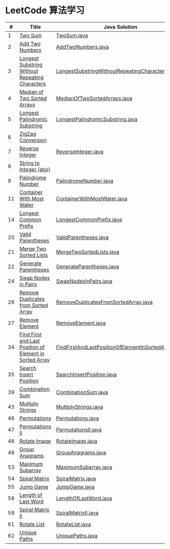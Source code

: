 # LeetCode 算法学习

\#|Title|Java Solution|Python3 Solution|Difficulty
---|---|---|---|---
1|[Two Sum](https://leetcode.com/problems/two-sum/description/)|[TwoSum.java](https://github.com/Yinevg/LeetCode/blob/master/Java/src/com/learn/easy/TwoSum.java)|[TwoSum.py](https://github.com/Yinevg/LeetCode/blob/master/Python3/easy/TwoSum.py)|Easy
2|[Add Two Numbers](https://leetcode.com/problems/add-two-numbers/description/)|[AddTwoNumbers.java](https://github.com/Yinevg/LeetCode/blob/master/Java/src/com/learn/medium/AddTwoNumbers.java)|[AddTwoNumbers.py](https://github.com/Yinevg/LeetCode/blob/master/Python3/medium/AddTwoNumbers.py)|Medium
3|[Longest Substring Without Repeating Characters](https://leetcode.com/problems/longest-substring-without-repeating-characters/description/)|[LongestSubstringWithoutRepeatingCharacters.java](https://github.com/Yinevg/LeetCode/blob/master/Java/src/com/learn/medium/LongestSubstringWithoutRepeatingCharacters.java)|[LengthOfLongestSubstring.py](https://github.com/Yinevg/LeetCode/blob/master/Python3/medium/LengthOfLongestSubstring.py)|Medium
4|[Median of Two Sorted Arrays](https://leetcode.com/problems/median-of-two-sorted-arrays/description/)|[MedianOfTwoSortedArrays.java](https://github.com/Yinevg/LeetCode/blob/master/Java/src/com/learn/hard/MedianOfTwoSortedArrays.java)|[MedianOfTwoSortedArrays.py](https://github.com/Yinevg/LeetCode/blob/master/Python3/hard/MedianOfTwoSortedArrays.py)|Hard
5|[Longest Palindromic Substring](https://leetcode.com/problems/longest-palindromic-substring/description/)|[LongestPalindromicSubstring.java](https://github.com/Yinevg/LeetCode/blob/master/Java/src/com/learn/medium/LongestPalindromicSubstring.java)||Medium
6|[ZigZag Conversion](https://leetcode.com/problems/zigzag-conversion/description/)|||Medium
7|[Reverse Integer](https://leetcode.com/problems/reverse-integer/description/)|[ReverseInteger.java](https://github.com/Yinevg/LeetCode/blob/master/Java/src/com/learn/easy/ReverseInteger.java)||Easy
8|[String to Integer (atoi)](https://leetcode.com/problems/string-to-integer-atoi/description/)|||Medium
9|[Palindrome Number](https://leetcode.com/problems/palindrome-number/description/)|[PalindromeNumber.java](https://github.com/Yinevg/LeetCode/blob/master/Java/src/com/learn/easy/PalindromeNumber.java)|[PalindromeNumber.py](https://github.com/Yinevg/LeetCode/blob/master/Python3/easy/PalindromeNumber.py)||Easy
11|[Container With Most Water](https://leetcode.com/problems/container-with-most-water/)|[ContainerWithMostWater.java](https://github.com/Yinevg/LeetCode/blob/master/Java/src/com/learn/medium/ContainerWithMostWater.java)||Medium
14|[Longest Common Prefix](https://leetcode.com/problems/longest-common-prefix/)|[LongestCommonPrefix.java](https://github.com/Yinevg/LeetCode/blob/master/Java/src/com/learn/easy/LongestCommonPrefix.java)||Easy
20|[Valid Parentheses](https://leetcode.com/problems/valid-parentheses/description/)|[ValidParentheses.java](https://github.com/Yinevg/LeetCode/blob/master/Java/src/com/learn/easy/ValidParentheses.java)|[ValidParentheses.py](https://github.com/Yinevg/LeetCode/blob/master/Python3/easy/ValidParentheses.py)|Easy
21|[Merge Two Sorted Lists](https://leetcode.com/problems/merge-two-sorted-lists/description/)|[MergeTwoSortedLists.java](https://github.com/Yinevg/LeetCode/blob/master/Java/src/com/learn/easy/MergeTwoSortedLists.java)||Easy
22|[Generate Parentheses](https://leetcode.com/problems/generate-parentheses/)|[GenerateParentheses.java](https://github.com/Yinevg/LeetCode/blob/master/Java/src/com/learn/medium/GenerateParentheses.java)||Medium
24|[Swap Nodes in Pairs](https://leetcode.com/problems/swap-nodes-in-pairs/)|[SwapNodesInPairs.java](https://github.com/Yinevg/LeetCode/blob/master/Java/src/com/learn/medium/SwapNodesInPairs.java)||Medium
26|[Remove Duplicates from Sorted Array](https://leetcode.com/problems/remove-duplicates-from-sorted-array/)|[RemoveDuplicatesFromSortedArray.java](https://github.com/Yinevg/LeetCode/blob/master/Java/src/com/learn/easy/RemoveDuplicatesFromSortedArray.java)||Easy
27|[Remove Element](https://leetcode.com/problems/remove-element/)|[RemoveElement.java](https://github.com/Yinevg/LeetCode/blob/master/Java/src/com/learn/easy/RemoveElement.java)||Easy
34|[Find First and Last Position of Element in Sorted Array](https://leetcode.com/problems/find-first-and-last-position-of-element-in-sorted-array/)|[FindFirstAndLastPositionOfElementInSortedArray.java](https://github.com/Yinevg/LeetCode/blob/master/Java/src/com/learn/medium/FindFirstAndLastPositionOfElementInSortedArray.java)||Medium
35|[Search Insert Position](https://leetcode.com/problems/search-insert-position/)|[SearchInsertPosition.java](https://github.com/Yinevg/LeetCode/blob/master/Java/src/com/learn/easy/SearchInsertPosition.java)||Easy
39|[Combination Sum](https://leetcode.com/problems/combination-sum/)|[CombinationSum.java](https://github.com/Yinevg/LeetCode/blob/master/Java/src/com/learn/medium/CombinationSum.java)||Medium
43|[Multiply Strings](https://leetcode.com/problems/multiply-strings/)|[MultiplyStrings.java](https://github.com/Yinevg/LeetCode/blob/master/Java/src/com/learn/medium/MultiplyStrings.java)||Medium
46|[Permutations](https://leetcode.com/problems/permutations/)|[Permutations.java](https://github.com/Yinevg/LeetCode/blob/master/Java/src/com/learn/medium/Permutations.java)||Medium
47|[Permutations II](https://leetcode.com/problems/permutations-ii/)|[PermutationsII.java](https://github.com/Yinevg/LeetCode/blob/master/Java/src/com/learn/medium/PermutationsII.java)||Medium
48|[Rotate Image](https://leetcode.com/problems/rotate-image/)|[RotateImage.java](https://github.com/Yinevg/LeetCode/blob/master/Java/src/com/learn/medium/RotateImage.java)||Medium
49|[Group Anagrams](https://leetcode.com/problems/group-anagrams/submissions/)|[GroupAnagrams.java](https://github.com/Yinevg/LeetCode/blob/master/Java/src/com/learn/medium/GroupAnagrams.java)||Medium
53|[Maximum Subarray](https://leetcode.com/problems/maximum-subarray/)|[MaximumSubarray.java](https://github.com/Yinevg/LeetCode/blob/master/Java/src/com/learn/easy/MaximumSubarray.java)||Easy
54|[Spiral Matrix](https://leetcode.com/problems/spiral-matrix/)|[SpiralMatrix.java](https://github.com/Yinevg/LeetCode/blob/master/Java/src/com/learn/medium/SpiralMatrix.java)||Medium
55|[Jump Game](https://leetcode.com/problems/jump-game/)|[JumpGame.java](https://github.com/Yinevg/LeetCode/blob/master/Java/src/com/learn/medium/JumpGame.java)||Medium
58|[Length of Last Word](https://leetcode.com/problems/length-of-last-word/)|[LengthOfLastWord.java](https://github.com/Yinevg/LeetCode/blob/master/Java/src/com/learn/easy/LengthOfLastWord.java)||Easy
59|[Spiral Matrix II](https://leetcode.com/problems/spiral-matrix-ii/)|[SpiralMatrixII.java](https://github.com/Yinevg/LeetCode/blob/master/Java/src/com/learn/medium/SpiralMatrixII.java)||Medium
61|[Rotate List](https://leetcode.com/problems/rotate-list/)|[RotateList.java](https://github.com/Yinevg/LeetCode/blob/master/Java/src/com/learn/medium/RotateList.java)||Medium
62|[Unique Paths](https://leetcode.com/problems/unique-paths/)|[UniquePaths.java](https://github.com/Yinevg/LeetCode/blob/master/Java/src/com/learn/medium/UniquePaths.java)||Medium